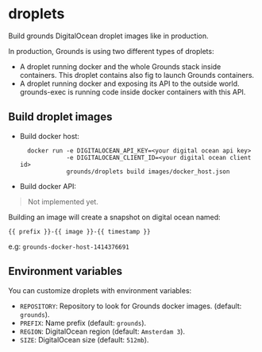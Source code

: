 # droplets

Build grounds DigitalOcean droplet images like in production.

In production, Grounds is using two different types of droplets:

* A droplet running docker and the whole Grounds stack inside containers.
This droplet contains also fig to launch Grounds containers.
* A droplet running docker and exposing its API to the outside world. grounds-exec
is running code inside docker containers with this API.

## Build droplet images

* Build docker host:

        docker run -e DIGITALOCEAN_API_KEY=<your digital ocean api key>
                   -e DIGITALOCEAN_CLIENT_ID=<your digital ocean client id>
                   grounds/droplets build images/docker_host.json

* Build docker API:

>Not implemented yet.

Building an image will create a snapshot on digital ocean named:

    {{ prefix }}-{{ image }}-{{ timestamp }}

e.g: `grounds-docker-host-1414376691`

## Environment variables

You can customize droplets with environment variables:

* `REPOSITORY`: Repository to look for Grounds docker images. (default: `grounds`).
* `PREFIX`: Name prefix (default: `grounds`).
* `REGION`: DigitalOcean region (default: `Amsterdam 3`).
* `SIZE`: DigitalOcean size (default: `512mb`).


